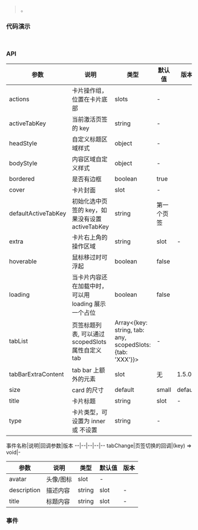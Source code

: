 #   

>  。


###  代码演示

```
 
```

### API
参数|说明|类型|默认值|版本
--|--|--|--|--
actions|卡片操作组，位置在卡片底部|slots|-|
activeTabKey|当前激活页签的 key|string|-|
headStyle|自定义标题区域样式|object|-|
bodyStyle|内容区域自定义样式|object|-|
bordered|是否有边框|boolean|true|
cover|卡片封面|slot|-|
defaultActiveTabKey|初始化选中页签的 key，如果没有设置 activeTabKey|string|第一个页签|
extra|卡片右上角的操作区域|string|slot|-|
hoverable|鼠标移过时可浮起|boolean|false|
loading|当卡片内容还在加载中时，可以用 loading 展示一个占位|boolean|false|
tabList|页签标题列表, 可以通过 scopedSlots 属性自定义 tab|Array<{key: string, tab: any, scopedSlots: {tab: 'XXX'}}>|-|
tabBarExtraContent|tab bar 上额外的元素|slot|无|1.5.0
size|card 的尺寸|default | small|default|
title|卡片标题|string|slot|-|
type|卡片类型，可设置为 inner 或 不设置|string|-|


事件名称|说明|回调参数|版本
--|--|--|--|--
tabChange|页签切换的回调|(key) => void|-


参数|说明|类型|默认值|版本
--|--|--|--|--
avatar|头像/图标|slot|-|
description|描述内容|string|slot|-|
title|标题内容|string|slot|-|



 


### 事件

 

